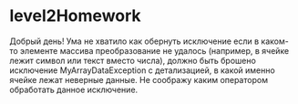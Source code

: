 # level2Homework

Добрый день! Ума не хватило как обернуть исключение если в каком-то элементе массива преобразование не удалось (например, в ячейке лежит символ или текст вместо числа), должно быть брошено исключение MyArrayDataException с детализацией, в какой именно ячейке лежат неверные данные. Не соображу каким оператором обработать данное исключение. 
